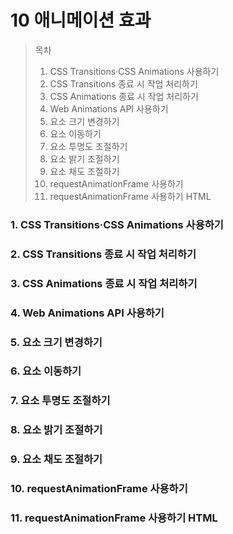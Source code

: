 # 10 애니메이션 효과

> 목차
>
> 1. CSS Transitions·CSS Animations 사용하기
> 2. CSS Transitions 종료 시 작업 처리하기
> 3. CSS Animations 종료 시 작업 처리하기
> 4. Web Animations API 사용하기
> 5. 요소 크기 변경하기
> 6. 요소 이동하기
> 7. 요소 투명도 조절하기
> 8. 요소 밝기 조절하기
> 9. 요소 채도 조절하기
> 10. requestAnimationFrame 사용하기
> 11. requestAnimationFrame 사용하기 HTML

### 1. CSS Transitions·CSS Animations 사용하기

### 2. CSS Transitions 종료 시 작업 처리하기

### 3. CSS Animations 종료 시 작업 처리하기

### 4. Web Animations API 사용하기

### 5. 요소 크기 변경하기

### 6. 요소 이동하기

### 7. 요소 투명도 조절하기

### 8. 요소 밝기 조절하기

### 9. 요소 채도 조절하기

### 10. requestAnimationFrame 사용하기

### 11. requestAnimationFrame 사용하기 HTML

